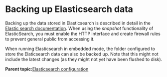 # Backing up Elasticsearch data

Backing up the data stored in Elasticsearch is described in detail in the [Elastic search documentation](https://www.elastic.co/guide/en/elasticsearch/reference/current/modules-snapshots.html). When using the *snapshot* functionality of ElasticSearch, you must enable the HTTP interface and create firewall rules to prevent general public from accessing it.

When running Elasticsearch in embedded mode, the folder configured to store the Elaticsearch data can also be backed up. Note that this might not include the latest changes \(as they might not yet have been flushed to disk\).

**Parent topic:**[Elasticsearch configuration](../topics/elasticsearch_configuration.md)

